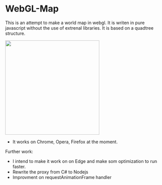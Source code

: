 # WebGL-Map
This is an attempt to make a world map in webgl. 
It is writen in pure javascript without the use of extrenal libraries.
It is based on a quadtree structure.


<img src="https://github.com/Frederoche/WebGL-Map/blob/master/World.PNG" width=300>

- It works on Chrome, Opera, Firefox at the moment.

Further work:
- I intend to make it work on on Edge and make som optimization to run faster.
- Rewrite the proxy from C# to Nodejs
- Improvment on requestAnimationFrame handler 
